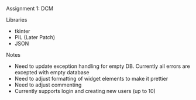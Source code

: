 Assignment 1: DCM

Libraries
- tkinter
- PIL (Later Patch)
- JSON


Notes
- Need to update exception handling for empty DB. Currently all errors are excepted with empty database
- Need to adjust formatting of widget elements to make it prettier
- Need to adjust commenting
- Currently supports login and creating new users (up to 10)
